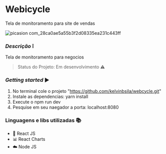# Webicycle
Tela de monitoramento para site de vendas

![picasion com_28ca0ae5a55b3f2d08335ea231c443ff](https://user-images.githubusercontent.com/58003503/94343492-f2430800-ffee-11ea-88a2-d346acc8d7b5.gif)

### *Descrição* :grey_exclamation:
Tela de monitoramento para negocios
> Status do Projeto: Em desenvolvimento :warning:


### *Getting started* :arrow_forward:

1. No terminal cole o projeto "https://github.com/kelvinbsila/webcycle.git"
2. Instale as dependencias: yarn install
3. Execute o npm run dev
4. Pesquise em seu naegador a porta: localhost:8080

### Linguagens e libs utilizadas :books:

- :rocket: React JS  
- :bar_chart: React Charts   
- :cloud: Node JS

